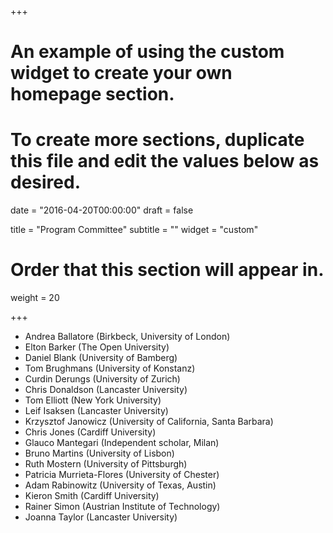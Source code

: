 +++
# An example of using the custom widget to create your own homepage section.
# To create more sections, duplicate this file and edit the values below as desired.

date = "2016-04-20T00:00:00"
draft = false

title = "Program Committee"
subtitle = ""
widget = "custom"

# Order that this section will appear in.
weight = 20

+++
* Andrea Ballatore (Birkbeck, University of London)
* Elton Barker (The Open University)
* Daniel Blank (University of Bamberg)
* Tom Brughmans (University of Konstanz)
* Curdin Derungs (University of Zurich)
* Chris Donaldson (Lancaster University)
* Tom Elliott (New York University)
* Leif Isaksen (Lancaster University)
* Krzysztof Janowicz (University of California, Santa Barbara)
* Chris Jones (Cardiff University)
* Glauco Mantegari (Independent scholar, Milan)
* Bruno Martins (University of Lisbon)
* Ruth Mostern (University of Pittsburgh)
* Patricia Murrieta-Flores (University of Chester)
* Adam Rabinowitz (University of Texas, Austin)
* Kieron Smith (Cardiff University)
* Rainer Simon (Austrian Institute of Technology)
* Joanna Taylor (Lancaster University)
